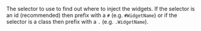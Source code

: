 The selector to use to find out where to inject the widgets. If the selector is an id (recommended) then prefix with a
`#` (e.g. `#WidgetName`) or if the selector is a class then prefix with a `.`
(e.g. `.WidgetName`).
